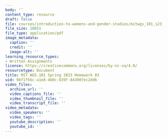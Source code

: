 ```yaml
---
body: ''
content_type: resource
draft: false
file: courses/introduction-to-womens-and-gender-studies/mitwgs_101_s23_homework3.pdf
file_size: 16851
file_type: application/pdf
image_metadata:
  caption: ''
  credit: ''
  image-alt: ''
learning_resource_types:
- Written Assignments
license: https://creativecommons.org/licenses/by-nc-sa/4.0/
resourcetype: Document
title: MIT WGS.101 Spring 2023 Homework 03
uid: 9bf1f56c-a1e8-4b0c-839f-843007ec2dd6
video_files:
  archive_url: ''
  video_captions_file: ''
  video_thumbnail_file: ''
  video_transcript_file: ''
video_metadata:
  video_speakers: ''
  video_tags: ''
  youtube_description: ''
  youtube_id: ''
---
```

